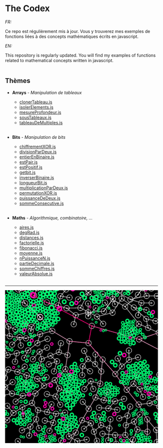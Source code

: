 # The Codex

_FR:_ 

Ce repo est régulièrement mis à jour. Vous y trouverez mes exemples de fonctions liées à des concepts mathématiques écrits en javascript.

_EN:_

This repository is regularly updated. You will find my examples of functions related to mathematical concepts written in javascript.<br><br>


## Thèmes
  * **Arrays** - _Manipulation de tableaux_
  
    * [clonerTableau.js](/Arrays/clonerTableau.js)  
    * [isolerElements.js](/Arrays/isolerElements.js)
    * [mesureProfondeur.js](Arrays/mesureProfondeur.js)
    * [sousTableaux.js](/Arrays/sousTableaux.js)
    * [tableauDeMultiples.js](/Arrays/tableauDeMultiples.js)
    <br><br>

  * **Bits** - _Manipulation de bits_

    * [chiffrementXOR.js](/Bits/chiffrementXOR.js)
    * [divisionParDeux.js](/Bits/divisionParDeux.js)
    * [entierEnBinaire.js](Bits/entierEnBinaire.js)
    * [estPair.js](/Bits/estPair.js)
    * [estPositif.js](/Bits/estPositif.js)
    * [getbit.js](/Bits/getbit.js)
    * [inverserBinaire.js](Bits/inverserBinaire.js)
    * [longueurBit.js](/Bits/longueurBit.js)
    * [multiplicationParDeux.js](/Bits/multiplicationParDeux.js)
    * [permutationXOR.js](/Bits/permutationXOR.js)
    * [puissanceDeDeux.js](/Bits/puissanceDeDeux.js)
    * [sommeConsecutive.js](/Bits/sommeConsecutive.js)
    <br><br>
    
  * **Maths** - _Algorithmique, combinatoire, ..._
  
    * [aires.js](/Maths/aires.js)
    * [degRad.js](/Maths/degRad.js)
    * [distances.js](/Maths/distances.js)
    * [factorielle.js](/Maths/factorielle.js)
    * [fibonacci.js](/Maths/fibonacci.js)
    * [moyenne.js](/Maths/moyenne.js)
    * [nPuissanceN.js](/Maths/nPuissanceN.js)
    * [partieDecimale.js](/Maths/partieDecimale.js)
    * [sommeChiffres.js](/Maths/sommeChiffres.js)
    * [valeurAbsolue.js](/Maths/valeurAbsolue.js)
    <br><br>
  ---

![thumbnail](./img/thumbnail.jpg)

